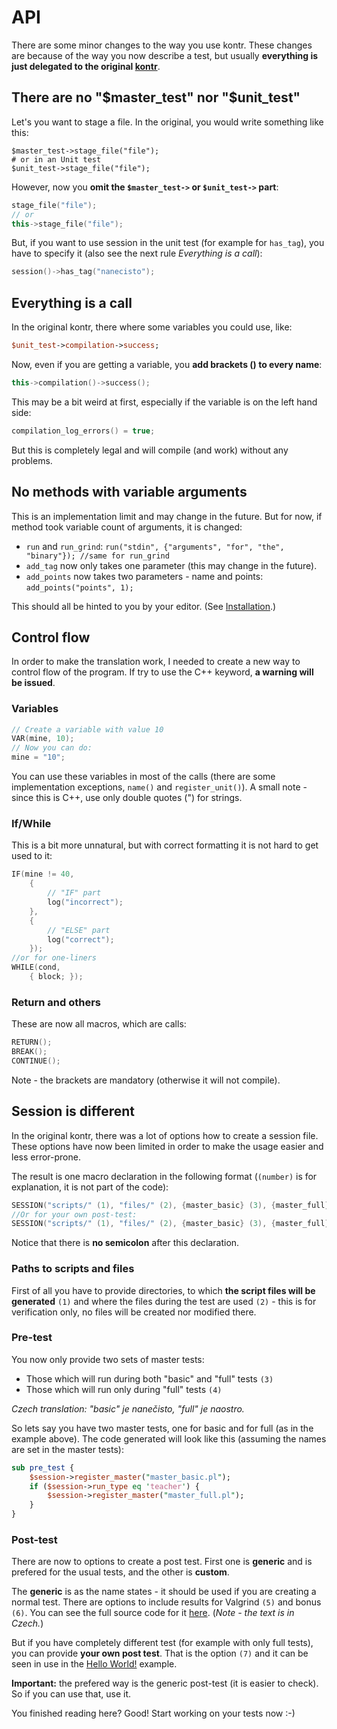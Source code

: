 # API
There are some minor changes to the way you use kontr. These changes are because of the way you now describe a test, but usually **everything is just delegated to the original [kontr](https://github.com/HappyCerberus/kontr)**.

## There are no "$master_test" nor "$unit_test"
Let's you want to stage a file. In the original, you would write something like this:

    $master_test->stage_file("file");
    # or in an Unit test
    $unit_test->stage_file("file");

However, now you **omit the `$master_test->` or `$unit_test->` part**:

```C++
stage_file("file");
// or
this->stage_file("file");
```

But, if you want to use session in the unit test (for example for `has_tag`), you have to specify it (also see the next rule *Everything is a call*):

```C++
session()->has_tag("nanecisto");
```

## Everything is a call

In the original kontr, there where some variables you could use, like:

```Perl
$unit_test->compilation->success;
```

Now, even if you are getting a variable, you **add brackets () to every name**:

```C++
this->compilation()->success();
```

This may be a bit weird at first, especially if the variable is on the left hand side:

```C++
compilation_log_errors() = true;
```

But this is completely legal and will compile (and work) without any problems.

## No methods with variable arguments
This is an implementation limit and may change in the future. But for now, if method took variable count of arguments, it is changed:

* `run` and `run_grind`: `run("stdin", {"arguments", "for", "the", "binary"}); //same for run_grind`
* `add_tag` now only takes one parameter (this may change in the future).
* `add_points` now takes two parameters - name and points: `add_points("points", 1);`

This should all be hinted to you by your editor. (See [Installation](installation.md).)

## Control flow
In order to make the translation work, I needed to create a new way to control flow of the program. If try to use the C++ keyword, **a warning will be issued**.

### Variables

```C++
// Create a variable with value 10
VAR(mine, 10);
// Now you can do:
mine = "10";
```

You can use these variables in most of the calls (there are some implementation exceptions, `name()` and `register_unit()`). A small note - since this is C++, use only double quotes (") for strings.

### If/While
This is a bit more unnatural, but with correct formatting it is not hard to get used to it:

```C++
IF(mine != 40,
	{ 
		// "IF" part
		log("incorrect"); 
	},
	{
		// "ELSE" part
		log("correct");
	});
//or for one-liners
WHILE(cond,
	{ block; });
```

### Return and others
These are now all macros, which are calls:

```C++
RETURN();
BREAK();
CONTINUE();
```

Note - the brackets are mandatory (otherwise it will not compile).

## Session is different
In the original kontr, there was a lot of options how to create a session file. These options have now been limited in order to make the usage easier and less error-prone.

The result is one macro declaration in the following format (`(number)` is for explanation, it is not part of the code):

```c++
SESSION("scripts/" (1), "files/" (2), {master_basic} (3), {master_full} (4), false (5), false (6) )
//Or for your own post-test:
SESSION("scripts/" (1), "files/" (2), {master_basic} (3), {master_full} (4), { add_summary("post_test"); } (7) )
```

Notice that there is **no semicolon** after this declaration.

### Paths to scripts and files
First of all you have to provide directories, to which **the script files will be generated** `(1)` and where the files during the test are used `(2)` - this is for verification only, no files will be created nor modified there.

### Pre-test
You now only provide two sets of master tests:

* Those which will run during both "basic" and "full" tests `(3)`
* Those which will run only during "full" tests `(4)`

*Czech translation: "basic" je nanečisto, "full" je naostro.*

So lets say you have two master tests, one for basic and for full (as in the example above). The code generated will look like this (assuming the names are set in the master tests):

```Perl
sub pre_test {
	$session->register_master("master_basic.pl");
	if ($session->run_type eq 'teacher') {
		$session->register_master("master_full.pl");
	}
}
```

### Post-test
There are now to options to create a post test. First one is **generic** and is prefered for the usual tests, and the other is **custom**.

The **generic** is as the name states - it should be used if you are creating a normal test. There are options to include results for Valgrind `(5)` and bonus `(6)`. You can see the full source code for it [here](https://github.com/xbrukner/kontr-tests/blob/master/Generator/Session.h#L93). (*Note - the text is in Czech.*)

But if you have completely different test (for example with only full tests), you can provide **your own post test**. That is the option `(7)` and it can be seen in use in the [Hello World!](https://github.com/xbrukner/kontr-tests/blob/master/Hello.cpp) example.

**Important:** the prefered way is the generic post-test (it is easier to check). So if you can use that, use it.

You finished reading here? Good! Start working on your tests now :-)
